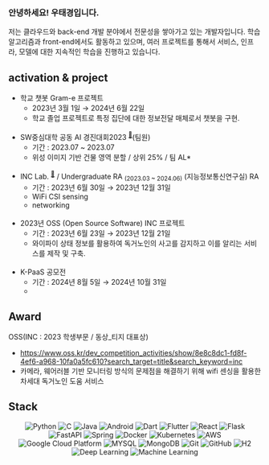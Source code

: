 ### 안녕하세요! 우태경입니다.
저는 클라우드와 back-end 개발 분야에서 전문성을 쌓아가고 있는 개발자입니다.
학습 알고리즘과 front-end에서도 활동하고 있으며, 여러 프로젝트를 통해서 서비스, 인프라, 모델에 대한 지속적인 학습을 진행하고 있습니다.

## activation & project
- 학교 챗봇 Gram-e 프로젝트
    - 2023년 3월 1일 → 2024년 6월 22일
    - 학교 졸업 프로젝트로 특정 집단에 대한 정보전달 매체로서 챗봇을 구현.
<br><br>
- SW중심대학 공동 AI 경진대회2023 <sup><a href="https://dacon.io/competitions/official/236092/overview/description">🔗</a></sup>(팀원)
    - 기간 : 2023.07 ~ 2023.07
    - 위성 이미지 기반 건물 영역 분할 / 상위 25% / 팀 AL*
<br><br>
- INC Lab. <sup><a href="https://sites.google.com/gachon.ac.kr/inclab">🔗</a></sup> / Undergraduate RA <sub>(2023.03 ~ 2024.06)</sub>  (지능정보통신연구실) RA
    - 기간 : 2023년 6월 30일 → 2023년 12월 31일
    - WiFi CSI sensing
    - networking 
<br><br>
- 2023년 OSS (Open Source Software) INC 프로젝트
    - 기간 : 2023년 6월 23일 → 2023년 12월 21일
    - 와이파이 상태 정보를 활용하여 독거노인의 사고를 감지하고 이를 알리는 서비스를 제작 및 구축.
<br><br>
- K-PaaS 공모전
    - 기간 : 2024년 8월 5일 → 2024년 10월 31일
    - 

## Award<br>
OSS(INC : 2023 학생부문 / 동상_티지 대표상)
- https://www.oss.kr/dev_competition_activities/show/8e8c8dc1-fd8f-4ef6-a968-10fa0a5fc610?search_target=title&search_keyword=inc
- 카메라, 웨어러블 기반 모니터링 방식의 문제점을 해결하기 위해 wifi 센싱을 활용한 차세대 독거노인 도움 서비스



## Stack
<div align=center>

  ![Python](https://img.shields.io/badge/python-3776AB.svg?style=for-the-badge&logo=python&logoColor=white)
  ![C](https://img.shields.io/badge/C-A8B9CC?style=for-the-badge&logo=C&logoColor=white)
  ![Java](https://img.shields.io/badge/java-000000.svg?style=for-the-badge&logo=openjdk&logoColor=white)
  ![Android](https://img.shields.io/badge/Android-34A853?style=for-the-badge&logo=android&logoColor=white)
  ![Dart](https://img.shields.io/badge/dart-0175C2?style=for-the-badge&logo=dart&logoColor=white)
  ![Flutter](https://img.shields.io/badge/flutter-02569B?style=for-the-badge&logo=flutter&logoColor=white)
  ![React](https://img.shields.io/badge/react-61DAFB?style=for-the-badge&logo=react&logoColor=black)
  ![Flask](https://img.shields.io/badge/flask-000000.svg?style=for-the-badge&logo=flask&logoColor=white)
  ![FastAPI](https://img.shields.io/badge/fastapi-009688.svg?style=for-the-badge&logo=fastapi&logoColor=white)
  ![Spring](https://img.shields.io/badge/spring-6DB33F?style=for-the-badge&logo=spring&logoColor=white)
  ![Docker](https://img.shields.io/badge/docker-2496ED.svg?style=for-the-badge&logo=docker&logoColor=white)
  ![Kubernetes](https://img.shields.io/badge/kubernetes-326CE5.svg?style=for-the-badge&logo=kubernetes&logoColor=white)
  ![AWS](https://img.shields.io/badge/Amazon_AWS-232F3E?style=for-the-badge&logo=amazonaws&logoColor=white)
  ![Google Cloud Platform](https://img.shields.io/badge/Google%20Cloud%20Platform-4285F4?style=for-the-badge&logo=google-cloud&logoColor=white)
  ![MYSQL](https://img.shields.io/badge/mysql-4479A1.svg?style=for-the-badge&logo=mysql&logoColor=white)
  ![MongoDB](https://img.shields.io/badge/mongodb-47A248.svg?style=for-the-badge&logo=mongodb&logoColor=white)
  ![Git](https://img.shields.io/badge/git-F05032.svg?style=for-the-badge&logo=git&logoColor=white)
  ![GitHub](https://img.shields.io/badge/Github-181717?style=for-the-badge&logo=Github&logoColor=white)
  ![H2](https://img.shields.io/badge/H2-003545.svg?style=for-the-badge&logo=h2&logoColor=white)
  ![Deep Learning](https://img.shields.io/badge/Deep%20Learning-black)
  ![Machine Learning](https://img.shields.io/badge/Machine%20Learning-blue)

</div>

<!--
**wootaegyeoung/wootaegyeoung** is a ✨ _special_ ✨ repository because its `README.md` (this file) appears on your GitHub profile.

Here are some ideas to get you started:

- 🔭 I’m currently working on ...
- 🌱 I’m currently learning ...
- 👯 I’m looking to collaborate on ...
- 🤔 I’m looking for help with ...
- 💬 Ask me about ...
- 📫 How to reach me: ...
- 😄 Pronouns: ...
- ⚡ Fun fact: ...
-->
